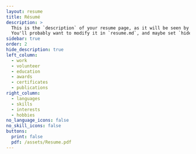 ```yaml
---
layout: resume
title: Résumé
description: >
  This is the `description` of your resume page, as it will be seen by search engines.
  You'll probably want to modify it in `resume.md`, and maybe set `hide_description` to `true` in the front matter.
sidebar: true
order: 2
hide_description: true
left_column:
  - work
  - volunteer
  - education
  - awards
  - certificates
  - publications
right_column:
  - languages
  - skills
  - interests
  - hobbies
no_language_icons: false
no_skill_icons: false
buttons:
  print: false
  pdf: /assets/Resume.pdf
---
```

